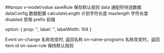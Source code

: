 ##props
v-model/value
saveRule 保存默认规则
data   通配符待选数据
dataConfig 数据配置
calculateLength 计划字符长度
maxlength 字符长度
disabled 禁用
prefix 前缀

option: {
    prop: '',
    label: '',
    labelWidth: 104
}


Event
on-change     名称改变时, 返回名称
on-name-programs  名称改变时，返回item.id
on-save-rule  保持默认规则